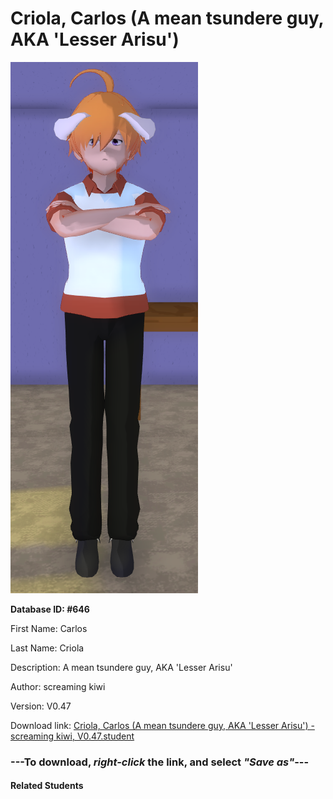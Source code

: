 # Criola, Carlos (A mean tsundere guy, AKA 'Lesser Arisu')

<img src="Files/Criola, Carlos (A mean tsundere guy, AKA 'Lesser Arisu').png" title="Criola, Carlos (A mean tsundere guy, AKA 'Lesser Arisu') - screaming kiwi, V0.47">

**Database ID: #646**

First Name: Carlos

Last Name: Criola

Description: A mean tsundere guy, AKA 'Lesser Arisu'

Author: screaming kiwi

Version: V0.47

Download link: <a href="https://raw.githubusercontent.com/Arbiter1223/Daigaku-Gurashi-Custom-Students/master/Students/Files/Criola%2C%20Carlos%20(A%20mean%20tsundere%20guy%2C%20AKA%20'Lesser%20Arisu')%20-%20screaming%20kiwi%2C%20V0.47.student">Criola, Carlos (A mean tsundere guy, AKA 'Lesser Arisu') - screaming kiwi, V0.47.student</a>

### ---**To download, _right-click_ the link, and select _"Save as"_**---

#### Related Students

